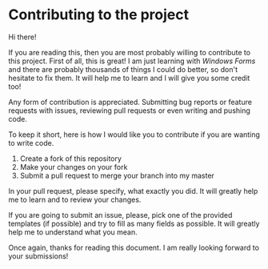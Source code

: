 # Contributing to the project
Hi there!

If you are reading this, then you are most probably willing to contribute to this project. First of all, this is great! I am just learning with *Windows Forms* and there are probably thousands of things I could do better, so don't hesitate to fix them. It will help me to learn and I will give you some credit too!

Any form of contribution is appreciated. Submitting bug reports or feature requests with issues, reviewing pull requests or even writing and pushing code.

To keep it short, here is how I would like you to contribute if you are wanting to write code.
1. Create a fork of this repository
2. Make your changes on your fork
3. Submit a pull request to merge your branch into my master

In your pull request, please specify, what exactly you did. It will greatly help me to learn and to review your changes.

If you are going to submit an issue, please, pick one of the provided templates (if possible) and try to fill as many fields as possible. It will greatly help me to understand what you mean.

Once again, thanks for reading this document. I am really looking forward to your submissions!
